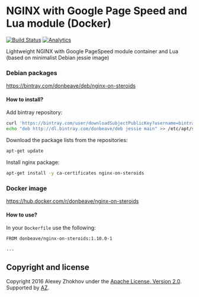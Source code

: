# NGINX with Google Page Speed and Lua module (Docker)

[![Build Status](https://circleci.com/gh/donbeave/docker-nginx-on-steroids.svg?style=shield&circle-token=:circle-token)](https://circleci.com/gh/donbeave/docker-nginx-on-steroids)
[![Analytics](https://ga-beacon.appspot.com/UA-71075299-1/docker-nginx-pagespeed/main-page)](https://github.com/igrigorik/ga-beacon)

Lightweight NGINX with Google PageSpeed module container and Lua (based on minimalist Debian jessie image)

### Debian packages

https://bintray.com/donbeave/deb/nginx-on-steroids

#### How to install?

Add bintray repository:
```bash
curl 'https://bintray.com/user/downloadSubjectPublicKey?username=bintray' | apt-key add -
echo "deb http://dl.bintray.com/donbeave/deb jessie main" >> /etc/apt/sources.list
```

Download the package lists from the repositories:
```bash
apt-get update
```

Install nginx package:
```bash
apt-get install -y ca-certificates nginx-on-steroids
```

### Docker image

https://hub.docker.com/r/donbeave/nginx-on-steroids

#### How to use?

In your `Dockerfile` use the following:
```
FROM donbeave/nginx-on-steroids:1.10.0-1

...
```

Copyright and license
---------------------

Copyright 2016 Alexey Zhokhov under the [Apache License, Version 2.0](LICENSE). Supported by [AZ][zhokhov].

[zhokhov]: http://www.zhokhov.com
